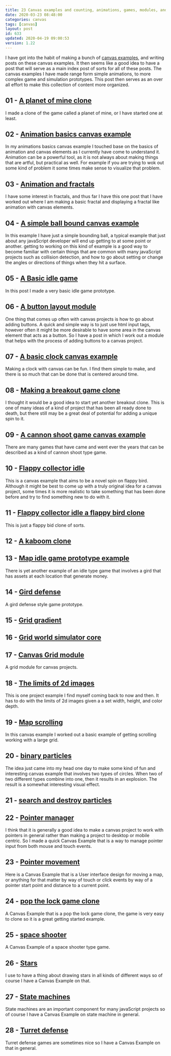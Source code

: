 ```yaml
---
title: 23 Canvas examples and counting, animations, games, modules, and more.
date: 2020-03-23 08:48:00
categories: canvas
tags: [canvas]
layout: post
id: 633
updated: 2020-04-19 09:00:53
version: 1.22
---
```


I have got into the habit of making a bunch of [canvas examples](https://developer.mozilla.org/en-US/docs/Web/API/Canvas_API/Tutorial), and writing posts on these canvas examples. It then seems like a good idea to have a post that will serve as a main index post of sorts for all of these posts. The canvas examples I have made range form simple animations, to more complex game and simulation prototypes. This post then serves as an over all effort to make this collection of content more organized.

<!-- more -->

## 01 - [A planet of mine clone](/2020/04/03/canvas-example-a-planet-of-mine-clone/)

I made a clone of the game called a planet of mine, or I have started one at least.


## 02 - [Animation basics canvas example](/2019/10/10/canvas-example-animation-basics/)

In my animations basics canvas example I touched base on the basics of animation and canvas elements as I currently have come to understand it. Animation can be a powerful tool, as it is not always about making things that are artful, but practical as well. For example if you are trying to wok out some kind of problem it some times make sense to visualize that problem.

## 03 - [Animation and fractals](/2020/02/19/canvas-example-animation-fractal/)

I have some interest in fractals, and thus far I have this one post that I have worked out where I am making a basic fractal and displaying a fractal like animation with canvas elements.

## 04 - [A simple ball bound canvas example](/2020/01/14/canvas-example-ball-bounce/)

In this example I have just a simple bounding ball, a typical example that just about any javaScript developer will end up getting to at some point or another. getting to working on this kind of example is a good way to become familiar with certain things that are common with many javaScript projects such as collision detection, and how to go about setting or change the angles or directions of things when they hit a surface.

## 05 - [A Basic idle game](/2020/02/01/canvas-example-basic-idle-game/)

In this post I made a very basic idle game prototype. 

## 06 - [A button layout module](/2020/02/03/canvas-example-button-layout/)

One thing that comes up often with canvas projects is how to go about adding buttons. A quick and simple way is to just use html input tags, however often it might be more desirable to have some area in the canvas element that acts as a button. So I have a post in which I work out a module that helps with the process of adding buttons to a canvas project.

## 07 - [A basic clock canvas example](/2019/12/13/canvas-example-clock-basic/)

Making a clock with canvas can be fun. I find them simple to make, and there is so much that can be done that is centered around time.

## 08 - [Making a breakout game clone](/2020/02/13/canvas-example-game-breakout/)

I thought it would be a good idea to start yet another breakout clone. This is one of many ideas of a kind of project that has been all ready done to death, but there still may be a great deal of potential for adding a unique spin to it.

## 09 - [A cannon shoot game canvas example](/2020/02/17/canvas-example-game-cannon-shoot/)

There are many games that have came and went ever the years that can be described as a kind of cannon shoot type game.

## 10 - [Flappy collector idle](/2020/01/21/canvas-example-game-flappy-collector-idle/)

This is a canvas example that aims to be a novel spin on flappy bird. Although it might be best to come up with a truly original idea for a canvas project, some times it is more realistic to take something that has been done before and try to find something new to do with it.

## 11 - [Flappy collector idle a flappy bird clone](/2020/01/16/canvas-example-game-flappy-collector/)

This is just a flappy bid clone of sorts.

## 12 - [A kaboom clone](/2020/04/10/canvas-example-game-kaboom-clone/)

## 13 - [Map idle game prototype example](/2020/01/13/canvas-example-game-map-idle/)

There is yet another example of an idle type game that involves a gird that has assets at each location that generate money.

## 14 - [Gird defense](/2019/11/27/canvas-example-grid-defense/)

A gird defense style game prototype. 

## 15 - [Grid gradient](/2020/03/26/canvas-example-grid-gradient/)

## 16 - [Grid world simulator core](/2020/04/15/canvas-example-grid-worldsim-core/)

## 17 - [Canvas Grid module](/2019/11/07/canvas-example-grid/)

A grid module for canvas projects.

## 18 - [The limits of 2d images](/2019/12/11/canvas-example-image-limits/)

This is one project example I find myself coming back to now and then. It has to do with the limits of 2d images given a a set width, height, and color depth.

## 19 - [Map scrolling](/2020/01/08/canvas-example-map-scrolling/)

In this canvas example I worked out a basic example of getting scrolling working with a large grid.

## 20 - [binary particles](/2020/03/18/canvas-example-particles-binary/)

The idea just came into my head one day to make some kind of fun and interesting canvas example that involves two types of circles. When two of two different types combine into one, then it results in an explosion. The result is a somewhat interesting visual effect.

## 21 - [search and destroy particles](/2020/04/13/canvas-example-particles-search-destroy-and-spawn/)

## 22 - [Pointer manager](/2020/01/29/canvas-example-pointer-manager-mouse-and-touch/)

I think that it is generally a good idea to make a canvas project to work with pointers in general rather than making a project to desktop or mobile centric. So I made a quick Canvas Example that is a way to manage pointer input from both mouse and touch events. 

## 23 - [Pointer movement](/2020/01/26/canvas-example-pointer-movement/)

Here is a Canvas Example that is a User interface design for moving a map, or anything for that matter by way of touch or click events by way of a pointer start point and distance to a current point.

## 24 - [pop the lock game clone](/2019/11/26/canvas-example-pop-the-lock/)

A Canvas Example that is a pop the lock game clone, the game is very easy to clone so it is a great getting started example.

## 25 - [space shooter](/2019/08/21/canvas-example-space-shooter/)

A Canvas Example of a space shooter type game.

## 26 - [Stars](/2020/02/12/canvas-example-star/)

I use to have a thing about drawing stars in all kinds of different ways so of course I have a Canvas Example on that.

## 27 - [State machines](/2020/01/28/canvas-example-state-machine/)

State machines are an important component for many javaScript projects so of course I have a Canvas Example on state machine in general.

## 28 - [Turret defense](/2020/01/10/canvas-example-turret-defense)

Turret defense games are sometimes nice so I have a Canvas Example on that in general.
